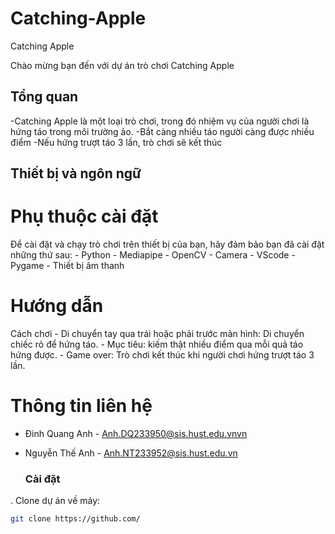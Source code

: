# Catching-Apple
Catching Apple

Chào mừng bạn đến với dự án trò chơi Catching Apple

## Tổng quan
   -Catching Apple là một loại trò chơi, trong đó nhiệm vụ của người chơi là hứng táo trong môi trường ảo.
   -Bắt càng nhiều táo người càng được nhiều điểm 
   -Nếu hứng trượt táo 3 lần, trò chơi sẽ kết thúc

## Thiết bị và ngôn ngữ
# Phụ thuộc cài đặt
Để cài đặt và chạy trò chơi trên thiết bị của bạn, hãy đảm bảo bạn đã cài đặt những thứ sau:
    - Python
    - Mediapipe
    - OpenCV
    - Camera
    - VScode
    - Pygame
    - Thiết bị âm thanh

# Hướng dẫn
  Cách chơi
    - Di chuyển tay qua trái hoặc phải trước màn hình: Di chuyển chiếc rỏ để hứng táo.
    - Mục tiêu: kiếm thật nhiều điểm qua mỗi quả táo hứng được.
    - Game over: Trò chơi kết thúc khi người chơi hứng trượt táo 3 lần.


# Thông tin liên hệ
- Đinh Quang Anh - Anh.DQ233950@sis.hust.edu.vnvn
- Nguyễn Thế Anh - Anh.NT233952@sis.hust.edu.vn

  ### Cài đặt
. Clone dự án về máy:
   ```bash
   git clone https://github.com/


